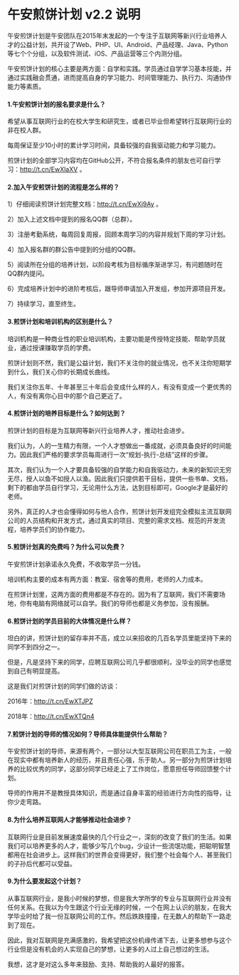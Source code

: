 # 午安煎饼计划 v2.2 说明

午安煎饼计划是午安团队在2015年末发起的一个专注于互联网等新兴行业培养人才的公益计划，共开设了Web、PHP、UI、Android、产品经理、Java、Python等七个个分组，以及软件测试、iOS、产品运营等三个内测分组。

午安煎饼计划的核心主要是两方面：自学和实践。学员通过自学学习基本技能，并通过实践融会贯通，进而提高自身的学习能力、时间管理能力、执行力、沟通协作能力等素质。

#### 1.午安煎饼计划的报名要求是什么？

希望从事互联网行业的在校大学生和研究生，或者已毕业但希望转行互联网行业的非在校人群。

每周保证至少10小时的累计学习时间，具备较强的自我驱动能力和学习能力。

煎饼计划的全部学习内容均在GitHub公开，不符合报名条件的朋友也可自行学习：http://t.cn/EwXlaXV 。

#### 2.加入午安煎饼计划的流程是怎么样的？

1）仔细阅读煎饼计划完整文档：http://t.cn/EwXj9Ay 。

2）加入上述文档中提到的报名QQ群（总群）。

3）注册考勤系统，每周回复周报，回顾本周学习的内容并规划下周的学习计划。

4）加入报名群的群公告中提到的分组的QQ群。

5）阅读所在分组的培养计划，以阶段考核为目标循序渐进学习，有问题随时在QQ群内提问。

6）完成培养计划中的进阶考核后，跟导师申请加入开发组，参加开源项目开发。

7）持续学习，直至终生。

#### 3.煎饼计划和培训机构的区别是什么？

培训机构是一种商业性的职业培训机构，主要功能是传授特定技能、帮助学员就业，通过授课赚取学员的学费。

煎饼计划则不然，我们是公益计划，我们不关注你的就业情况，也不关注你短期学到什么，我们关心你的长期成长曲线。

我们关注你五年、十年甚至三十年后会变成什么样的人，有没有变成一个更优秀的人，有没有离你心目中的那个自己更近了。

#### 4.煎饼计划的培养目标是什么？如何达到？

煎饼计划的目标是为互联网等新兴行业培养人才，推动社会进步。

我们认为，人的一生精力有限，一个人才想做出一番成就，必须具备良好的时间能力。因此我们严格的要求学员每周进行一次“规划-执行-总结”这样的步骤。

其次，我们认为一个人才要具备较强的自学能力和自我驱动力，未来的新知识无穷无尽，授人以鱼不如授人以渔。因此我们只提供若干目标，提供一些书单、文档，剩下的都由学员自行学习，无论用什么方法，达到目标即可，Google才是最好的老师。

另外，真正的人才也会懂得如何与他人合作，煎饼计划开发组完全模拟主流互联网公司的人员结构和开发方式，通过真实的项目、完整的需求文档、规范的开发流程，培养学员们的协作能力。

#### 5.煎饼计划真的免费吗？为什么可以免费？

午安煎饼计划承诺永久免费，不收取学员一分钱。

培训机构主要的成本有两方面：教室、宿舍等的费用，老师的人力成本。

在煎饼计划里，这两方面的费用都是不存在的。因为有了互联网，我们不需要场地，你有电脑有网络就可以自学。我们的导师也都是义务参加，没有报酬。

#### 6.煎饼计划的学员目前的大体情况是什么样？

坦白的讲，煎饼计划的留存率并不高，成立以来招收的几百名学员里能坚持下来的同学不到四分之一。

但是，凡是坚持下来的同学，应聘互联网公司几乎都很顺利，没毕业的同学也感觉到自己有明显提高。

这是我们对煎饼计划的同学们做的访谈：

2016年：http://t.cn/EwXTJPZ 

2018年：http://t.cn/EwXTQn4

#### 7.煎饼计划的导师的情况如何？导师具体能提供什么帮助？

午安煎饼计划的导师，来源有两个，一部分以大型互联网公司在职员工为主，一般在现实中都有培养新人的经历，并且责任心强，乐于助人。另一部分为煎饼计划培养的比较优秀的同学，这部分同学已经走上了工作岗位，愿意担任导师回馈整个计划。

导师的作用并不是教授具体知识，而是通过自身丰富的经验进行方向性的指导，让你少走弯路。

#### 8.为什么培养互联网人才能够推动社会进步？

互联网行业是目前发展速度最快的几个行业之一，深刻的改变了我们的生活。如果我们可以培养更多的人才，能够少写几个bug，少设计一些流氓功能，把聪明智慧都用在社会进步上。这样我们的世界会变得更好，我们整个社会每个人、甚至我们的子孙后代都可以受益。

#### 9.为什么要发起这个计划？

从事互联网行业，是我小时候的梦想，但是我大学所学的专业与互联网行业并没有任何关系。在我以为今生跟这个行业无缘的时候，一个在网上认识的朋友，在我大学毕业时给了我一份互联网公司的工作。然后跌跌撞撞，在无数人的帮助下一路走到了现在。

因此，我对互联网是充满感激的，我希望把这份机缘传递下去，让更多想参与这个行业但是没有机会的人实现自己的梦想，让更多的人过上自己想过的生活。

我想，这才是对这么多年来鼓励、支持、帮助我的人最好的报答。
